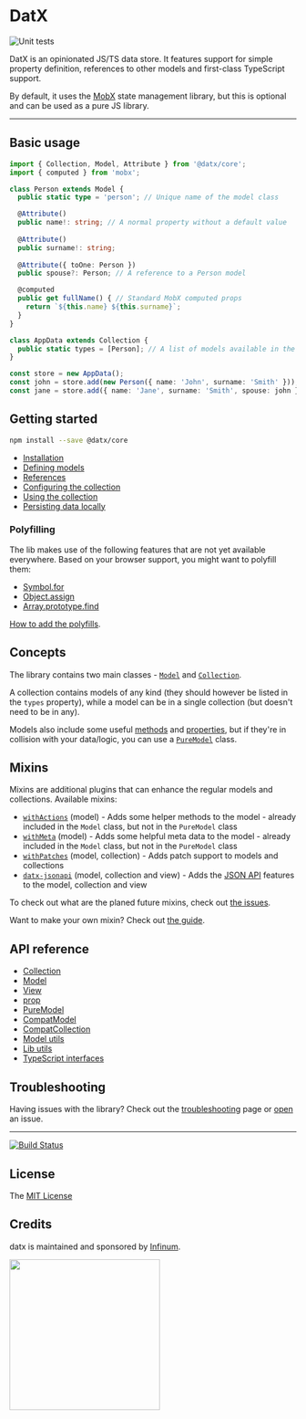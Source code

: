 # DatX

![Unit tests](https://github.com/infinum/datx/workflows/Unit%20tests/badge.svg)

DatX is an opinionated JS/TS data store. It features support for simple property definition, references to other models and first-class TypeScript support.

By default, it uses the [MobX](https://mobx.js.org/) state management library, but this is optional and can be used as a pure JS library.

***

## Basic usage

```typescript
import { Collection, Model, Attribute } from '@datx/core';
import { computed } from 'mobx';

class Person extends Model {
  public static type = 'person'; // Unique name of the model class

  @Attribute() 
  public name!: string; // A normal property without a default value
  
  @Attribute()
  public surname!: string;
  
  @Attribute({ toOne: Person })
  public spouse?: Person; // A reference to a Person model

  @computed
  public get fullName() { // Standard MobX computed props
    return `${this.name} ${this.surname}`;
  }
}

class AppData extends Collection {
  public static types = [Person]; // A list of models available in the collection
}

const store = new AppData();
const john = store.add(new Person({ name: 'John', surname: 'Smith' })); // Add a model instance to the store
const jane = store.add({ name: 'Jane', surname: 'Smith', spouse: john }, Person); // Add a model to the store
```

## Getting started

```bash
npm install --save @datx/core
```

  * [Installation](https://datx.dev/docs/getting-started/installation)
  * [Defining models](https://datx.dev/docs/getting-started/defining-models)
  * [References](https://datx.dev/docs/getting-started/references)
  * [Configuring the collection](https://datx.dev/docs/getting-started/configuring-the-collection)
  * [Using the collection](https://datx.dev/docs/getting-started/using-the-collection)
  * [Persisting data locally](https://datx.dev/docs/getting-started/persisting-data-locally)

### Polyfilling

The lib makes use of the following features that are not yet available everywhere. Based on your browser support, you might want to polyfill them:

  * [Symbol.for](https://developer.mozilla.org/en-US/docs/Web/JavaScript/Reference/Global_Objects/Symbol)
  * [Object.assign](https://developer.mozilla.org/en-US/docs/Web/JavaScript/Reference/Global_Objects/Object/assign)
  * [Array.prototype.find](https://developer.mozilla.org/en-US/docs/Web/JavaScript/Reference/Global_Objects/Array/find)

[How to add the polyfills](https://datx.dev/docs/troubleshooting/known-issues#the-library-doesnt-work-in-internet-explorer-11).

## Concepts

The library contains two main classes - [`Model`](https://datx.dev/docs/api-reference/model) and [`Collection`](https://datx.dev/docs/api-reference/collection).

A collection contains models of any kind (they should however be listed in the `types` property), while a model can be in a single collection (but doesn't need to be in any).

Models also include some useful [methods](https://datx.dev/docs/mixins/with-actions) and [properties](https://datx.dev/docs/mixins/with-meta), but if they're in collision with your data/logic, you can use a [`PureModel`](https://datx.dev/docs/api-reference/pure-model) class.

## Mixins

Mixins are additional plugins that can enhance the regular models and collections. Available mixins:
* [`withActions`](https://datx.dev/docs/mixins/with-actions) (model) - Adds some helper methods to the model - already included in the `Model` class, but not in the `PureModel` class
* [`withMeta`](https://datx.dev/docs/mixins/with-meta) (model) - Adds some helpful meta data to the model - already included in the `Model` class, but not in the `PureModel` class
* [`withPatches`](https://datx.dev/docs/mixins/with-patches) (model, collection) - Adds patch support to models and collections
* [`datx-jsonapi`](https://datx.dev/docs/mixins/jsonapi-mixin) (model, collection and view) - Adds the [JSON API](https://jsonapi.org/) features to the model, collection and view

To check out what are the planed future mixins, check out [the issues](https://github.com/infinum/datx/labels/mixins).

Want to make your own mixin? Check out [the guide](https://datx.dev/docs/mixins/building-your-own-mixin).

## API reference

  * [Collection](https://datx.dev/docs/api-reference/collection)
  * [Model](https://datx.dev/docs/api-reference/model)
  * [View](https://datx.dev/docs/api-reference/view)
  * [prop](https://datx.dev/docs/api-reference/prop)
  * [PureModel](https://datx.dev/docs/api-reference/pure-model)
  * [CompatModel](https://datx.dev/docs/migration-guide/compat-model)
  * [CompatCollection](https://datx.dev/docs/migration-guide/compat-collection)
  * [Model utils](https://datx.dev/docs/api-reference/model-utils)
  * [Lib utils](https://datx.dev/docs/api-reference/lib-utils)
  * [TypeScript interfaces](https://datx.dev/docs/api-reference/typescript-interfaces)

## Troubleshooting

Having issues with the library? Check out the [troubleshooting](https://datx.dev/docs/troubleshooting/known-issues) page or [open](https://github.com/infinum/datx/issues/new) an issue.

***

[![Build Status](https://travis-ci.org/infinum/datx.svg?branch=master)](https://travis-ci.org/infinum/datx)

## License

The [MIT License](LICENSE)

## Credits

datx is maintained and sponsored by
[Infinum](https://www.infinum.co).

<img src="https://infinum.co/infinum.png" width="264">
